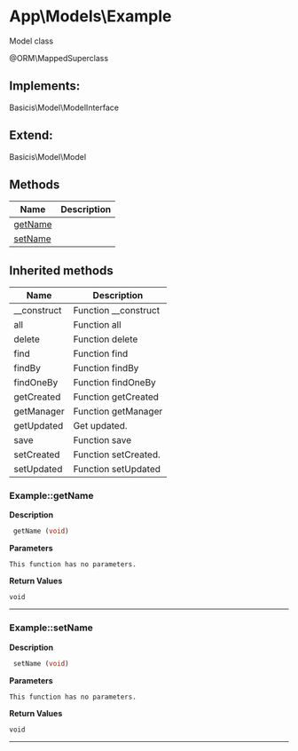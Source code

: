 # App\Models\Example  

Model class

 @ORM\MappedSuperclass  

## Implements:
Basicis\Model\ModelInterface

## Extend:

Basicis\Model\Model

## Methods

| Name | Description |
|------|-------------|
|[getName](#examplegetname)||
|[setName](#examplesetname)||

## Inherited methods

| Name | Description |
|------|-------------|
|__construct|Function __construct|
|all|Function all|
|delete|Function delete|
|find|Function find|
|findBy|Function findBy|
|findOneBy|Function findOneBy|
|getCreated|Function getCreated|
|getManager|Function getManager|
|getUpdated|Get updated.|
|save|Function save|
|setCreated|Function setCreated.|
|setUpdated|Function setUpdated|



### Example::getName  

**Description**

```php
 getName (void)
```

 

 

**Parameters**

`This function has no parameters.`

**Return Values**

`void`


<hr />


### Example::setName  

**Description**

```php
 setName (void)
```

 

 

**Parameters**

`This function has no parameters.`

**Return Values**

`void`


<hr />

